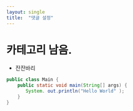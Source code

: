 ```yaml
---
layout: single
title:  "댓글 설정"
---
```


# 카테고리 남음.

+ 잔잔바리 

```java
public class Main {
    public static void main(String[] args) {
       System. out.println("Hello World" );
    }
}
```